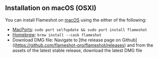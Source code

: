 ## Installation on macOS (OSXI)

You can install Flameshot on [macOS](https://en.wikipedia.org/wiki/MacOS) using the either of the following:

- [MacPorts](https://ports.macports.org/port/flameshot/summary): `sudo port selfupdate && sudo port install flameshot`
- [Homebrew](https://formulae.brew.sh/cask/flameshot): `brew install --cask flameshot`
- Download DMG file: Navigate to [the release page on Github]((https://github.com/flameshot-org/flameshot/releases) and from the assets of the latest stable release, download the latest DMG file
